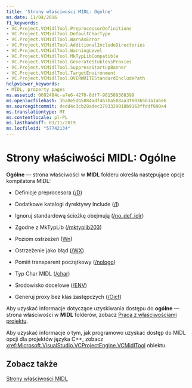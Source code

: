 ```yaml
---
title: 'Strony właściwości MIDL: Ogólne'
ms.date: 11/04/2016
f1_keywords:
- VC.Project.VCMidlTool.PreprocessorDefinitions
- VC.Project.VCMidlTool.DefaultCharType
- VC.Project.VCMidlTool.WarnAsError
- VC.Project.VCMidlTool.AdditionalIncludeDirectories
- VC.Project.VCMidlTool.WarningLevel
- VC.Project.VCMidlTool.MkTypLibCompatible
- VC.Project.VCMidlTool.GenerateStublessProxies
- VC.Project.VCMidlTool.SuppressStartupBanner
- VC.Project.VCMidlTool.TargetEnvironment
- VC.Project.VCMidlTool.OVERWRITEStandardIncludePath
helpviewer_keywords:
- MIDL, property pages
ms.assetid: 0692484c-a7e6-4270-8df7-981589368399
ms.openlocfilehash: 3ba8e5db5884adf467ba588aa3f00365b3a1a6e6
ms.sourcegitcommit: dedd4c3cb28adec3793329018b9163ffddf890a4
ms.translationtype: MT
ms.contentlocale: pl-PL
ms.lasthandoff: 03/11/2019
ms.locfileid: "57742134"
---
```

# <a name="midl-property-pages-general"></a>Strony właściwości MIDL: Ogólne

**Ogólne** — strona właściwości w **MIDL** folderu określa następujące opcje kompilatora MIDL:

- Definicje preprocesora [(/D](https://msdn.microsoft.com/library/windows/desktop/aa367321))

- Dodatkowe katalogi dyrektywy Include ([/I](https://msdn.microsoft.com/library/windows/desktop/aa367328))

- Ignoruj standardową ścieżkę obejmują ([/no_def_idir](https://msdn.microsoft.com/library/windows/desktop/aa367347))

- Zgodne z MkTypLib ([/mktyplib203](https://msdn.microsoft.com/library/windows/desktop/aa367332))

- Poziom ostrzeżeń ([Wn](https://msdn.microsoft.com/library/windows/desktop/aa367383))

- Ostrzeżenie jako błąd ([/WX](https://msdn.microsoft.com/library/windows/desktop/aa367387))

- Pomiń transparent początkowy ([/nologo](https://msdn.microsoft.com/library/windows/desktop/aa367341))

- Typ Char MIDL ([/char](https://msdn.microsoft.com/library/windows/desktop/aa367314))

- Środowisko docelowe ([/ENV](https://msdn.microsoft.com/library/windows/desktop/aa367323))

- Generuj proxy bez klas zastępczych ([/Oicf](https://msdn.microsoft.com/library/windows/desktop/aa367352))

Aby uzyskać informacje dotyczące uzyskiwania dostępu do **ogólne** — strona właściwości w **MIDL** folderów, zobacz [Praca z właściwościami projektu](../ide/working-with-project-properties.md).

Aby uzyskać informacje o tym, jak programowo uzyskać dostęp do MIDL opcji dla projektów języka C++, zobacz <xref:Microsoft.VisualStudio.VCProjectEngine.VCMidlTool> obiektu.

## <a name="see-also"></a>Zobacz także

[Strony właściwości MIDL](../ide/midl-property-pages.md)
